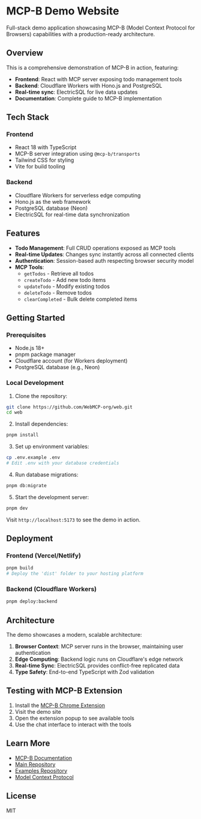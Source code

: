 # MCP-B Demo Website

Full-stack demo application showcasing MCP-B (Model Context Protocol for Browsers) capabilities with a production-ready architecture.

## Overview

This is a comprehensive demonstration of MCP-B in action, featuring:
- **Frontend**: React with MCP server exposing todo management tools
- **Backend**: Cloudflare Workers with Hono.js and PostgreSQL
- **Real-time sync**: ElectricSQL for live data updates
- **Documentation**: Complete guide to MCP-B implementation

## Tech Stack

### Frontend
- React 18 with TypeScript
- MCP-B server integration using `@mcp-b/transports`
- Tailwind CSS for styling
- Vite for build tooling

### Backend
- Cloudflare Workers for serverless edge computing
- Hono.js as the web framework
- PostgreSQL database (Neon)
- ElectricSQL for real-time data synchronization

## Features

- **Todo Management**: Full CRUD operations exposed as MCP tools
- **Real-time Updates**: Changes sync instantly across all connected clients
- **Authentication**: Session-based auth respecting browser security model
- **MCP Tools**: 
  - `getTodos` - Retrieve all todos
  - `createTodo` - Add new todo items
  - `updateTodo` - Modify existing todos
  - `deleteTodo` - Remove todos
  - `clearCompleted` - Bulk delete completed items

## Getting Started

### Prerequisites

- Node.js 18+
- pnpm package manager
- Cloudflare account (for Workers deployment)
- PostgreSQL database (e.g., Neon)

### Local Development

1. Clone the repository:
```bash
git clone https://github.com/WebMCP-org/web.git
cd web
```

2. Install dependencies:
```bash
pnpm install
```

3. Set up environment variables:
```bash
cp .env.example .env
# Edit .env with your database credentials
```

4. Run database migrations:
```bash
pnpm db:migrate
```

5. Start the development server:
```bash
pnpm dev
```

Visit `http://localhost:5173` to see the demo in action.

## Deployment

### Frontend (Vercel/Netlify)

```bash
pnpm build
# Deploy the 'dist' folder to your hosting platform
```

### Backend (Cloudflare Workers)

```bash
pnpm deploy:backend
```

## Architecture

The demo showcases a modern, scalable architecture:

1. **Browser Context**: MCP server runs in the browser, maintaining user authentication
2. **Edge Computing**: Backend logic runs on Cloudflare's edge network
3. **Real-time Sync**: ElectricSQL provides conflict-free replicated data
4. **Type Safety**: End-to-end TypeScript with Zod validation

## Testing with MCP-B Extension

1. Install the [MCP-B Chrome Extension](https://chromewebstore.google.com/detail/mcp-b/daohopfhkdelnpemnhlekblhnikhdhfa)
2. Visit the demo site
3. Open the extension popup to see available tools
4. Use the chat interface to interact with the tools

## Learn More

- [MCP-B Documentation](https://mcp-b.ai)
- [Main Repository](https://github.com/WebMCP-org/WebMCP)
- [Examples Repository](https://github.com/WebMCP-org/examples)
- [Model Context Protocol](https://modelcontextprotocol.io/)

## License

MIT
